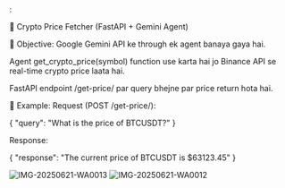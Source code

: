 :

📘 Crypto Price Fetcher (FastAPI + Gemini Agent)

🎯 Objective:
Google Gemini API ke through ek agent banaya gaya hai.

Agent get_crypto_price(symbol) function use karta hai jo Binance API se real-time crypto price laata hai.

FastAPI endpoint /get-price/ par query bhejne par price return hota hai.

🧪 Example:
Request (POST /get-price/):

{ "query": "What is the price of BTCUSDT?" }

Response:

{ "response": "The current price of BTCUSDT is $63123.45" }


![IMG-20250621-WA0013](https://github.com/user-attachments/assets/4db32bde-5126-4494-97f2-ba86ca554907)
![IMG-20250621-WA0012](https://github.com/user-attachments/assets/c4e27f34-2c75-46ad-826c-14e902efb962)

